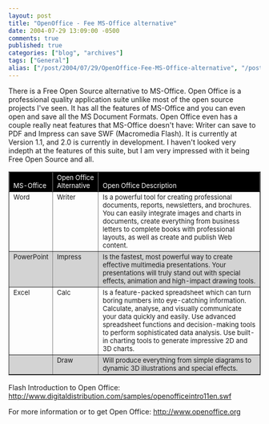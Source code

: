 ```yaml
---
layout: post
title: "OpenOffice - Fee MS-Office alternative"
date: 2004-07-29 13:09:00 -0500
comments: true
published: true
categories: ["blog", "archives"]
tags: ["General"]
alias: ["/post/2004/07/29/OpenOffice-Fee-MS-Office-alternative", "/post/2004/07/29/openoffice-fee-ms-office-alternative"]
---
```

<!-- more -->
<P>There is a Free Open Source alternative to MS-Office. Open Office is a professional quality application suite unlike most of the open source projects I've seen. It has all the features of MS-Office and you can even open and save all the MS Document Formats. Open Office even has a couple really neat features that MS-Office doesn't have: Writer can save to PDF and Impress can save SWF (Macromedia Flash). It is currently at Version 1.1, and 2.0 is currently in development. I haven't looked very indepth at the features of this suite, but I am very impressed with it being Free Open Source and all.</P>
<P>
<TABLE border=1>
<TBODY>
<TR vAlign=bottom bgColor=black>
<TD><FONT color=white size=-1>MS-Office</FONT></TD>
<TD><FONT color=white size=-1>Open Office Alternative</FONT></TD>
<TD><FONT color=white size=-1>Open Office Description</FONT></TD></TR>
<TR vAlign=top>
<TD><FONT size=-1>Word</FONT></TD>
<TD><FONT size=-1>Writer</FONT></TD>
<TD><FONT size=-1>Is a powerful tool for creating professional documents, reports, newsletters, and brochures. You can easily integrate images and charts in documents, create everything from business letters to complete books with professional layouts, as well as create and publish Web content.</FONT></TD></TR>
<TR vAlign=top bgColor=lightgrey>
<TD><FONT size=-1>PowerPoint</FONT></TD>
<TD><FONT size=-1>Impress</FONT></TD>
<TD><FONT size=-1>Is the fastest, most powerful way to create effective multimedia presentations. Your presentations will truly stand out with special effects, animation and high-impact drawing tools.</FONT></TD></TR>
<TR vAlign=top>
<TD><FONT size=-1>Excel</FONT></TD>
<TD><FONT size=-1>Calc</FONT></TD>
<TD><FONT size=-1>Is a feature-packed spreadsheet which can turn boring numbers into eye-catching information. Calculate, analyse, and visually communicate your data quickly and easily. Use advanced spreadsheet functions and decision-making tools to perform sophisticated data analysis. Use built-in charting tools to generate impressive 2D and 3D charts.</FONT></TD></TR>
<TR vAlign=top bgColor=lightgrey>
<TD><FONT size=-1>&nbsp;</FONT></TD>
<TD><FONT size=-1>Draw</FONT></TD>
<TD><FONT size=-1>Will produce everything from simple diagrams to dynamic 3D illustrations and special effects.</FONT></TD></TR></TBODY></TABLE>
<P></P>
<P>Flash Introduction to Open Office: <A href="http://www.digitaldistribution.com/samples/openofficeintro11en.swf">http://www.digitaldistribution.com/samples/openofficeintro11en.swf</A></P>
<P>For more information or to get Open Office: <A href="http://www.openoffice.org/">http://www.openoffice.org</A></P>
